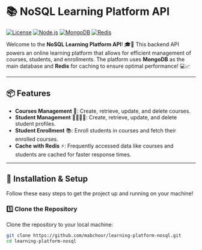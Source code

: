 # 📚 NoSQL Learning Platform API

[![License](https://img.shields.io/badge/license-MIT-blue.svg)](https://opensource.org/licenses/MIT)
[![Node.js](https://img.shields.io/badge/Node.js-v14.x-green.svg)](https://nodejs.org/)
[![MongoDB](https://img.shields.io/badge/MongoDB-v4.2-green.svg)](https://www.mongodb.com/)
[![Redis](https://img.shields.io/badge/Redis-v6.0-green.svg)](https://redis.io/)

Welcome to the **NoSQL Learning Platform API**! 🎓🚀 This backend API powers an online learning platform that allows for efficient management of courses, students, and enrollments. The platform uses **MongoDB** as the main database and **Redis** for caching to ensure optimal performance! 💻📈

---

## 📦 Features

- **Courses Management** 📝: Create, retrieve, update, and delete courses.
- **Student Management** 👩‍🎓👨‍🎓: Create, retrieve, update, and delete student profiles.
- **Student Enrollment** 📚: Enroll students in courses and fetch their enrolled courses.
- **Cache with Redis** ⚡: Frequently accessed data like courses and students are cached for faster response times.

---

## 🚀 Installation & Setup

Follow these easy steps to get the project up and running on your machine!

### 1️⃣ Clone the Repository

Clone the repository to your local machine:

```bash
git clone https://github.com/mabchoor/learning-platform-nosql.git
cd learning-platform-nosql
```
